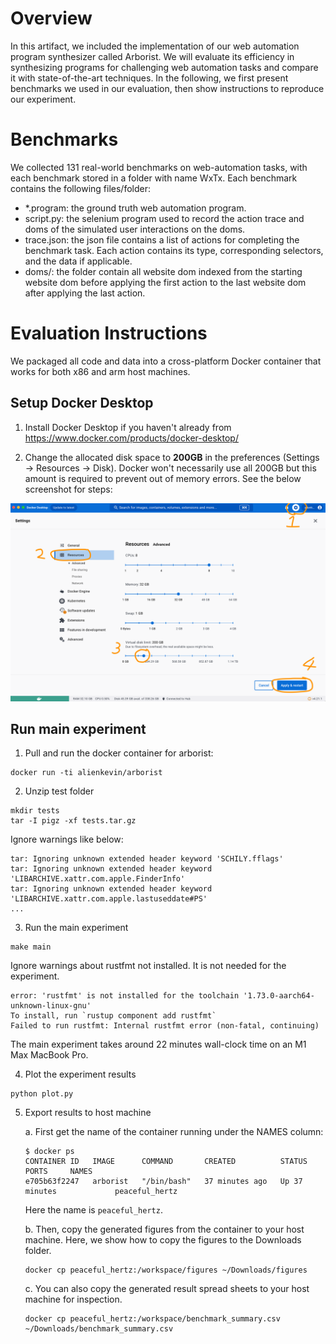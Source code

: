 # Overview
In this artifact, we included the implementation of our web automation program synthesizer called Arborist. We will evaluate its efficiency in synthesizing programs for challenging web automation tasks and compare it with state-of-the-art techniques. In the following, we first present benchmarks we used in our evaluation, then show instructions to reproduce our experiment.

# Benchmarks
We collected 131 real-world benchmarks on web-automation tasks, with each benchmark stored in a folder with name WxTx. Each benchmark contains the following files/folder:
* *.program: the ground truth web automation program.
* script.py: the selenium program used to record the action trace and doms of the simulated user interactions on the doms.
* trace.json: the json file contains a list of actions for completing the benchmark task. Each action contains its type, corresponding selectors, and the data if applicable.
* doms/: the folder contain all website dom indexed from the starting website dom before applying the first action to the last website dom after applying the last action.

# Evaluation Instructions
We packaged all code and data into a cross-platform Docker container that works for both x86 and arm host machines.

## Setup Docker Desktop
1. Install Docker Desktop if you haven't already from https://www.docker.com/products/docker-desktop/

2. Change the allocated disk space to **200GB** in the preferences (Settings -> Resources -> Disk). Docker won't necessarily use all 200GB but this amount is required to prevent out of memory errors. See the below screenshot for steps:

![Docker Desktop Configuration](media/configure-docker-desktop.png)

## Run main experiment
1. Pull and run the docker container for arborist:
```
docker run -ti alienkevin/arborist
```

2. Unzip test folder
```
mkdir tests
tar -I pigz -xf tests.tar.gz
```
Ignore warnings like below:
```
tar: Ignoring unknown extended header keyword 'SCHILY.fflags'
tar: Ignoring unknown extended header keyword 'LIBARCHIVE.xattr.com.apple.FinderInfo'
tar: Ignoring unknown extended header keyword 'LIBARCHIVE.xattr.com.apple.lastuseddate#PS'
...
```

3. Run the main experiment
```
make main
```
Ignore warnings about rustfmt not installed. It is not needed for the experiment.
```
error: 'rustfmt' is not installed for the toolchain '1.73.0-aarch64-unknown-linux-gnu'
To install, run `rustup component add rustfmt`
Failed to run rustfmt: Internal rustfmt error (non-fatal, continuing)
```

The main experiment takes around 22 minutes wall-clock time on an M1 Max MacBook Pro.

4. Plot the experiment results
```
python plot.py
```

5. Export results to host machine

    a. First get the name of the container running under the NAMES column:
    ```
    $ docker ps
    CONTAINER ID   IMAGE      COMMAND       CREATED          STATUS          PORTS     NAMES
    e705b63f2247   arborist   "/bin/bash"   37 minutes ago   Up 37 minutes             peaceful_hertz
    ```
    Here the name is `peaceful_hertz`.

    b. Then, copy the generated figures from the container to your host machine.
    Here, we show how to copy the figures to the Downloads folder.
    ```
    docker cp peaceful_hertz:/workspace/figures ~/Downloads/figures
    ```

    c. You can also copy the generated result spread sheets to your host machine for inspection.
    ```
    docker cp peaceful_hertz:/workspace/benchmark_summary.csv ~/Downloads/benchmark_summary.csv
    ```


